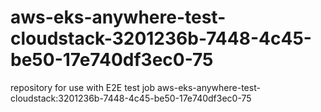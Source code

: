 # aws-eks-anywhere-test-cloudstack-3201236b-7448-4c45-be50-17e740df3ec0-75
repository for use with E2E test job aws-eks-anywhere-test-cloudstack:3201236b-7448-4c45-be50-17e740df3ec0-75
